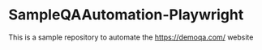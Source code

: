 # SampleQAAutomation-Playwright
This is a sample repository to automate the https://demoqa.com/ website

